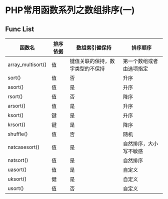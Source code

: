 # PHP常用函数系列之数组排序(一)

## Func List

| 函数名|排序依据|数组索引健保持|排序顺序|
|------|------|------------|-------|
|array_multisort()|值|键值关联的保持，数字类型的不保持|第一个数组或者由选项指定|
|sort()|值|否|升序|
|asort()|值|是|升序|
|rsort()|值|否|降序|
|arsort()|值|是|升序|
|ksort()|键|是|升序|
|krsort()|键|是|降序|
|shuffle()|值|否|随机|
|natcasesort()|值|是|自然排序，大小写不敏感|
|natsort()|值|是|自然排序|
|uasort()|值|是|自定义|
|uksort()|健|是|自定义|
|usort()|值|否|自定义|


